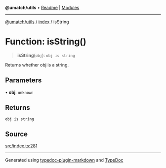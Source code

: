 **@umatch/utils** • [Readme](../../index.md) \| [Modules](../../modules.md)

***

[@umatch/utils](../../modules.md) / [index](../index.md) / isString

# Function: isString()

> **isString**(`obj`): `obj is string`

Returns whether obj is a string.

## Parameters

• **obj**: `unknown`

## Returns

`obj is string`

## Source

[src/index.ts:281](https://github.com/umatch-oficial/utils/blob/1c5b195/src/index.ts#L281)

***

Generated using [typedoc-plugin-markdown](https://www.npmjs.com/package/typedoc-plugin-markdown) and [TypeDoc](https://typedoc.org/)

